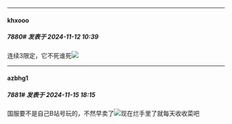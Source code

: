 ﻿
*****

####  khxooo  
##### 7880#       发表于 2024-11-12 10:39

连续3限定，它不死谁死<img src="https://static.saraba1st.com/image/smiley/face2017/028.png" referrerpolicy="no-referrer">


*****

####  azbhg1  
##### 7881#       发表于 2024-11-15 18:15

国服要不是自己B站号玩的，不然早卖了<img src="https://static.saraba1st.com/image/smiley/face2017/125.png" referrerpolicy="no-referrer">现在烂手里了就每天收收菜吧

